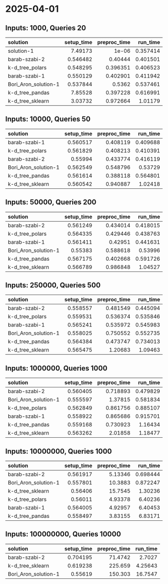 # 2025-04-01

## Inputs: 1000, Queries 20

| solution             |   setup_time |   preproc_time |   run_time |
|:---------------------|-------------:|---------------:|-----------:|
| solution-1           |     7.49173  |       1e-06    |   0.357414 |
| barab-szabi-2        |     0.546482 |       0.40444  |   0.401501 |
| k-d_tree_polars      |     0.548295 |       0.396351 |   0.406523 |
| barab-szabi-1        |     0.550129 |       0.402901 |   0.411942 |
| Bori_Aron_solution-1 |     0.537844 |       0.5362   |   0.537461 |
| k-d_tree_pandas      |     7.85528  |       0.397228 |   0.616991 |
| k-d_tree_sklearn     |     3.03732  |       0.972664 |   1.01179  |

## Inputs: 10000, Queries 50

| solution             |   setup_time |   preproc_time |   run_time |
|:---------------------|-------------:|---------------:|-----------:|
| barab-szabi-1        |     0.560517 |       0.408119 |   0.409688 |
| k-d_tree_polars      |     0.561829 |       0.408213 |   0.410391 |
| barab-szabi-2        |     0.55994  |       0.433774 |   0.416119 |
| Bori_Aron_solution-1 |     0.562549 |       0.548796 |   0.53729  |
| k-d_tree_pandas      |     0.561614 |       0.388118 |   0.564801 |
| k-d_tree_sklearn     |     0.560542 |       0.940887 |   1.02418  |

## Inputs: 50000, Queries 200

| solution             |   setup_time |   preproc_time |   run_time |
|:---------------------|-------------:|---------------:|-----------:|
| barab-szabi-2        |     0.561249 |       0.434014 |   0.418015 |
| k-d_tree_polars      |     0.564335 |       0.429446 |   0.438763 |
| barab-szabi-1        |     0.561411 |       0.42951  |   0.441631 |
| Bori_Aron_solution-1 |     0.55383  |       0.588618 |   0.53996  |
| k-d_tree_pandas      |     0.567175 |       0.402668 |   0.591726 |
| k-d_tree_sklearn     |     0.566789 |       0.986848 |   1.04527  |

## Inputs: 250000, Queries 500

| solution             |   setup_time |   preproc_time |   run_time |
|:---------------------|-------------:|---------------:|-----------:|
| barab-szabi-2        |     0.558557 |       0.481549 |   0.445094 |
| k-d_tree_polars      |     0.559531 |       0.536374 |   0.535846 |
| barab-szabi-1        |     0.565241 |       0.535972 |   0.545983 |
| Bori_Aron_solution-1 |     0.558025 |       0.750552 |   0.552735 |
| k-d_tree_pandas      |     0.564384 |       0.473747 |   0.734013 |
| k-d_tree_sklearn     |     0.565475 |       1.20683  |   1.09463  |

## Inputs: 1000000, Queries 1000

| solution             |   setup_time |   preproc_time |   run_time |
|:---------------------|-------------:|---------------:|-----------:|
| barab-szabi-2        |     0.560405 |       0.718893 |   0.479829 |
| Bori_Aron_solution-1 |     0.555597 |       1.37815  |   0.581834 |
| k-d_tree_polars      |     0.562849 |       0.861756 |   0.885107 |
| barab-szabi-1        |     0.558922 |       0.865686 |   0.915701 |
| k-d_tree_pandas      |     0.559168 |       0.730923 |   1.16434  |
| k-d_tree_sklearn     |     0.563262 |       2.01858  |   1.18477  |

## Inputs: 10000000, Queries 1000

| solution             |   setup_time |   preproc_time |   run_time |
|:---------------------|-------------:|---------------:|-----------:|
| barab-szabi-2        |     0.561917 |        5.13346 |   0.698444 |
| Bori_Aron_solution-1 |     0.557801 |       10.3883  |   0.872247 |
| k-d_tree_sklearn     |     0.56406  |       15.7545  |   1.30236  |
| k-d_tree_polars      |     0.56011  |        4.93378 |   6.40236  |
| barab-szabi-1        |     0.564005 |        4.92957 |   6.40453  |
| k-d_tree_pandas      |     0.558497 |        3.83155 |   6.83171  |

## Inputs: 100000000, Queries 10000

| solution             |   setup_time |   preproc_time |   run_time |
|:---------------------|-------------:|---------------:|-----------:|
| barab-szabi-2        |     0.704195 |        71.4742 |    2.7027  |
| k-d_tree_sklearn     |     0.619238 |       225.659  |    4.25643 |
| Bori_Aron_solution-1 |     0.55619  |       150.303  |   16.7547  |